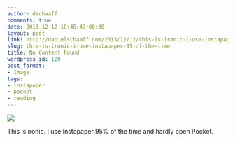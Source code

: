 ```yaml
---
author: dschaaff
comments: true
date: 2013-12-12 18:45:49+00:00
layout: post
link: http://danielschaaff.com/2013/12/12/this-is-ironic-i-use-instapaper-95-of-the-time/
slug: this-is-ironic-i-use-instapaper-95-of-the-time
title: No Content Found
wordpress_id: 120
post_format:
- Image
tags:
- instapaper
- pocket
- reading
---
```


![](https://danielschaaff.files.wordpress.com/2013/12/tumblr_mxpisdfbx21qcnv82o1_1280.png)

This is ironic. I use Instapaper 95% of the time and hardly open Pocket.
